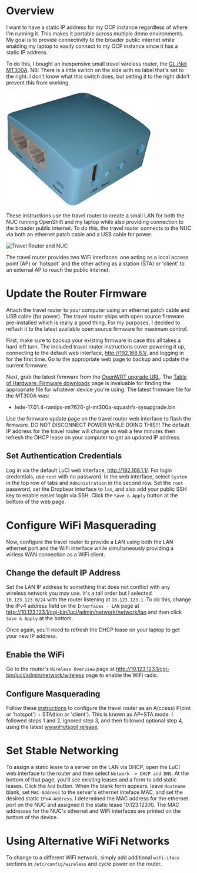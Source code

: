 # Overview
I want to have a static IP address for my OCP instance regardless
of where I'm running it.  This makes it portable across multiple
demo environments.  My goal is to provide connectivity to the broader
public internet while enabling my laptop to easily connect to my
OCP instance since it has a static IP address.

To do this, I bought an inexpensive small travel wireless router,
the [GL.iNet MT300A](https://www.gl-inet.com/mt300a/).  NB: There
is a little switch on the side with no label that's set to the
right.  I don't know what this switch does, but setting it to the
right didn't prevent this from working.

<img src="gl-mt300a-travel-router.png" align="center" height="315" width="396">

These instructions use the travel router to create a small LAN for
both the NUC running OpenShift and my laptop while also providing
connection to the broader public internet.  To do this, the travel
router connects to the NUC via both an ethernet patch cable and a
USB cable for power.

![Travel Router and NUC](travel-router-and-nuc.png)

The travel router provides two WiFi interfaces:  one acting as a
local access point (AP) or 'hotspot' and the other acting as a
station (STA) or 'client' to an external AP to reach the public
internet.

# Update the Router Firmware
Attach the travel router to your computer using an ethernet patch
cable and USB cable (for power).  The travel router ships with open
source firmware pre-installed which is really a good thing.  For
my purposes, I decided to reflash it to the latest available open
source firmware for maximum control.

First, make sure to backup your existing firmware in case this all
takes a hard left turn.  The included travel router instructions
cover powering it up, connecting to the default web interface,
http://192.168.8.1/, and logging in for the first time.  Go to the
appropriate web page to backup and update the current firmware.

Next, grab the latest firmware from the [OpenWRT upgrade
URL](http://downloads.lede-project.org/releases/17.01.4/targets/ramips/mt7620/lede-17.01.4-ramips-mt7620-gl-mt300a-squashfs-sysupgrade.bin).
The [Table of Hardware: Firmware
downloads](https://openwrt.org/toh/views/toh_fwdownload) page is
invaluable for finding the appropriate file for whatever device
you're using.  The latest firmware file for the MT300A was:

* lede-17.01.4-ramips-mt7620-gl-mt300a-squashfs-sysupgrade.bin

Use the firmware update page on the travel router web interface to
flash the firmware.  DO NOT DISCONNECT POWER WHILE DOING THIS!!!
The default IP address for the travel router will change so wait a
few minutes then refresh the DHCP lease on your computer to get an
updated IP address.

## Set Authentication Credentials
Log in via the default LuCI web interface, http://192.168.1.1/.
For login credentials, use `root` with no password.  In the web
interface, select `System` in the top row of tabs and `Administration`
in the second row.  Set the `root` password, set the Dropbear
interface to `lan`, and also add your public SSH key to enable
easier login via SSH.  Click the `Save & Apply` button at the bottom
of the web page.

# Configure WiFi Masquerading
Now, configure the travel router to provide a LAN using both the
LAN ethernet port and the WiFi interface while simultaneously
providing a wirless WAN connection as a WiFi client.

## Change the default IP Address
Set the LAN IP address to something that does not conflict with any
wireless network you may use.  It's a tall order but I selected
`10.123.123.0/24` with the router listening at `10.123.123.1`.  To
do this, change the IPv4 address field on the `Interfaces - LAN`
page at http://10.123.123.1/cgi-bin/luci/admin/network/network/lan
and then click `Save & Apply` at the bottom.

Once again, you'll need to refresh the DHCP lease on your laptop
to get your new IP address.

## Enable the WiFi
Go to the router's `Wireless Overview` page at
http://10.123.123.1/cgi-bin/luci/admin/network/wireless page to
enable the WiFi radio.

## Configure Masquerading
Follow these
[instructions](https://openwrt.org/docs/guide-user/network/wifi/ap_sta) to
configure the travel router as an A(ccess) P(oint or 'hotspot') +
STA(tion or 'client').  This is known as AP+STA mode.  I followed
steps 1 and 2, ignored step 3, and then followed optional step 4,
using the latest [wwanHotspot
release](https://github.com/jordi-pujol/wwanHotspot/releases).

# Set Stable Networking
To assign a static lease to a server on the LAN via DHCP, open the
LuCI web interface to the router and then select `Network -> DHCP
and DNS`.  At the bottom of that page, you'll see existing leases
and a form to add static leases.  Click the `Add` button.  When the
blank form appears, leave `Hostname` blank, set `MAC-Address` to
the server's ethernet inteface MAC, and set the desired static
`IPv4-Address`.  I determined the MAC address for the ethernet port
on the NUC and assigned it the static lease 10.123.123.10.  The MAC
addresses for the NUC's ethernet and WiFi interfaces are printed
on the bottom of the device.

# Using Alternative WiFi Networks
To change to a different WiFi network, simply add additional
`wifi-iface` sections in `/etc/config/wireless` and cycle power on
the router.
